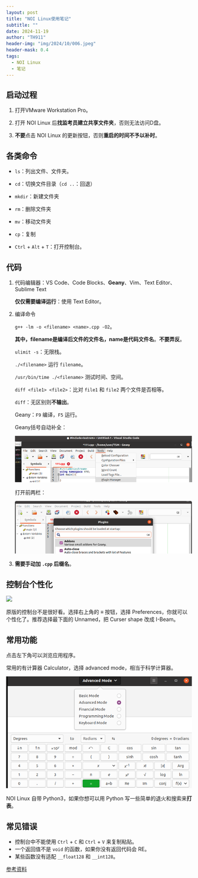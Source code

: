 ```yaml
---
layout: post
title: "NOI Linux使用笔记"
subtitle: ""
date: 2024-11-19
author: "TH911"
header-img: "img/2024/10/006.jpeg"
header-mask: 0.4
tags:
  - NOI Linux
  - 笔记
---
```


## 启动过程

1. 打开VMware Workstation Pro。

2. 打开 NOI Linux 后**找监考员建立共享文件夹**，否则无法访问D盘。

3. **不要**点击 NOI Linux 的更新按钮，否则**重启的时间不予以补时**。

## 各类命令

* `ls`：列出文件、文件夹。
* `cd`：切换文件目录（`cd ..`：回退）
* `mkdir`：新建文件夹
* `rm`：删除文件夹
* `mv`：移动文件夹
* `cp`：复制

* `Ctrl` + `Alt` + `T`：打开控制台。

## 代码

1. 代码编辑器：VS Code、Code Blocks、**Geany**、Vim、Text Editor、Sublime Text

   **仅仅需要编译运行**：使用 Text Editor。

2. 编译命令

   `g++ -lm -o <filename> <name>.cpp -O2`。

   **其中，filename是编译后文件的文件名，name是代码文件名**。**不要弄反**。

   `ulimit -s`：无限栈。

   `./<filename>` 运行 `filename`。

   `/usr/bin/time ./<filename>` 测试时间、空间。

   `diff <file1> <file2>`：比对 `file1` 和 `file2` 两个文件是否相等。

   `diff`：无区别则**不输出**。

   Geany：`F9` 编译，`F5` 运行。

   Geany括号自动补全：

   ![1](/img/2024/11/019.png)

   打开前两栏：

   ![](/img/2024/11/020.png)


3. **需要手动加 `.cpp` 后缀名**。

## 控制台个性化

![](/img/2024/11/021/png)

原版的控制台不是很好看。选择右上角的 $\equiv$ 按钮，选择 Preferences，你就可以个性化了。推荐选择最下面的 Unnamed，把 Curser shape 改成 I-Beam。

## 常用功能

点击左下角可以浏览应用程序。

常用的有计算器 Calculator，选择 advanced mode，相当于科学计算器。

![](/img/2024/11/022.png)

NOI Linux 自带 Python3，如果你想可以用 Python 写一些简单的退火和搜索来**打表**。

## 常见错误

* 控制台中不能使用 `Ctrl` + `C` 和 `Ctrl` + `V` 来复制粘贴。
* 一个返回值不是 `void` 的函数，如果你没有返回代码会 RE。
* 某些函数没有适配 `__float128` 和 `__int128`。

[参考资料](/file/2024/11/Linux.pdf)
